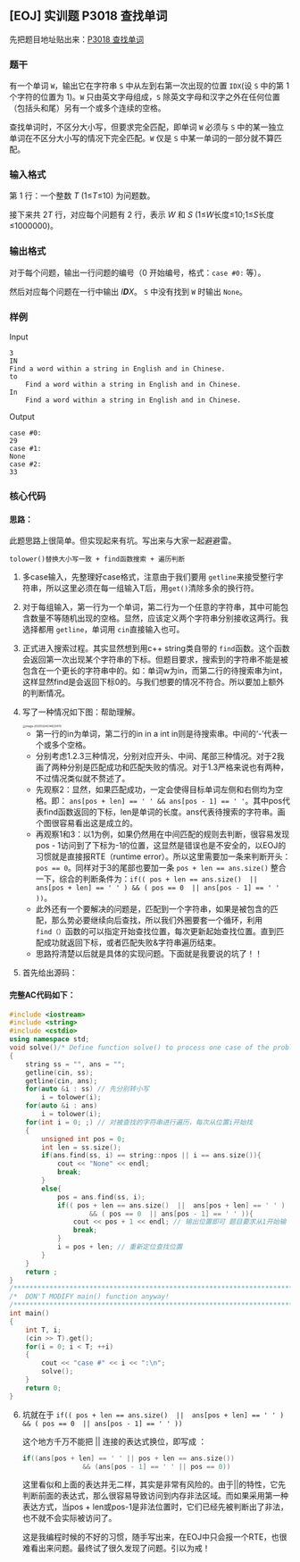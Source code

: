## [EOJ] 实训题 P3018 查找单词

先把题目地址贴出来：[P3018 查找单词](https://acm.ecnu.edu.cn/problem/3018/)


### 题干

有一个单词 `W`，输出它在字符串 `S` 中从左到右第一次出现的位置 `IDX`(设 `S` 中的第 1 个字符的位置为 1)。`W` 只由英文字母组成，`S` 除英文字母和汉字之外在任何位置（包括头和尾）另有一个或多个连续的空格。

查找单词时，不区分大小写，但要求完全匹配，即单词 `W` 必须与 `S` 中的某一独立单词在不区分大小写的情况下完全匹配。`W` 仅是 `S` 中某一单词的一部分就不算匹配。

### 输入格式

第 1 行：一个整数 *T* (1≤*T*≤10) 为问题数。

接下来共 2*T* 行，对应每个问题有 2 行，表示 *W* 和 *S* (1≤*W*长度≤10;1≤*S*长度≤1000000)。

### 输出格式

对于每个问题，输出一行问题的编号（0 开始编号，格式：`case #0:` 等）。

然后对应每个问题在一行中输出 *I**D**X*。
		 `S` 中没有找到 `W` 时输出 `None`。

### 样例

Input

```
3
IN
Find a word within a string in English and in Chinese.
to
    Find a word within a string in English and in Chinese.
In
    Find a word within a string in English and in Chinese.
```

Output

```
case #0:
29
case #1:
None
case #2:
33
```




### 核心代码

#### 思路：

此题思路上很简单。但实现起来有坑。写出来与大家一起避避雷。

`tolower()替换大小写一致 + find函数搜索 + 遍历判断 `

1. 多case输入，先整理好case格式，注意由于我们要用 `getline`来接受整行字符串，所以这里必须在每一组输入T后，用`get()`清除多余的换行符。

2. 对于每组输入，第一行为一个单词，第二行为一个任意的字符串，其中可能包含数量不等随机出现的空格。显然，应该定义两个字符串分别接收这两行。我选择都用 `getline`，单词用 `cin`直接输入也可。

3. 正式进入搜索过程。其实显然想到用c++ string类自带的 `find`函数。这个函数会返回第一次出现某个字符串的下标。但题目要求，搜索到的字符串不能是被包含在一个更长的字符串中的。如：单词w为in，而第二行的待搜索串为int，这样显然find是会返回下标0的。与我们想要的情况不符合。所以要加上额外的判断情况。

4. 写了一种情况如下图：帮助理解。

   <img src="C:\Users\wwwxi\Desktop\image-20200324234623479.png" alt="image-20200324234623479" style="zoom:33%;" />

   - 第一行的in为单词，第二行的in in a int in则是待搜索串。中间的‘-’代表一个或多个空格。
   - 分别考虑1.2.3三种情况，分别对应开头、中间、尾部三种情况。对于2我画了两种分别是匹配成功和匹配失败的情况。对于1.3严格来说也有两种，不过情况类似就不赘述了。
   - 先观察2：显然，如果匹配成功，一定会使得目标单词左侧和右侧均为空格。即： `ans[pos + len] == ' ' && ans[pos - 1] == ' '`。其中pos代表find函数返回的下标，len是单词的长度。ans代表待搜索的字符串。画个图很容易看出这是成立的。
   - 再观察1和3：以1为例，如果仍然用在中间匹配的规则去判断，很容易发现pos - 1访问到了下标为-1的位置，这显然是错误也是不安全的，以EOJ的习惯就是直接报RTE（runtime error）。所以这里需要加一条来判断开头： `pos == 0`。同样对于3的尾部也要加一条 `pos + len == ans.size()` 整合一下，综合的判断条件为：`if(( pos + len == ans.size()  ||  ans[pos + len] == ' ' ) && ( pos == 0  || ans[pos - 1] == ' ' ))`。
   - 此外还有一个要解决的问题是，匹配到一个字符串，如果是被包含的匹配，那么势必要继续向后查找，所以我们外圈要套一个循环，利用`find（）`函数的可以指定开始查找位置，每次更新起始查找位置。直到匹配成功就返回下标，或者匹配失败&字符串遍历结束。
   - 思路捋清楚以后就是具体的实现问题。下面就是我要说的坑了！！

5. 首先给出源码：

#### 完整AC代码如下：

```cpp
#include <iostream>
#include <string>
#include <cstdio>
using namespace std;
void solve()/* Define function solve() to process one case of the problem    */
{
    string ss = "", ans = "";
    getline(cin, ss);
    getline(cin, ans);
    for(auto &i : ss) // 先分别转小写
        i = tolower(i);
    for(auto &i : ans)
        i = tolower(i);
    for(int i = 0; ;) // 对被查找的字符串进行遍历，每次从位置i开始找
    {
        unsigned int pos = 0;
        int len = ss.size();
        if(ans.find(ss, i) == string::npos || i == ans.size()){
            cout << "None" << endl;
            break;
        }
        else{
            pos = ans.find(ss, i);
            if(( pos + len == ans.size()  ||  ans[pos + len] == ' ' )
                    && ( pos == 0  || ans[pos - 1] == ' ' )){
                cout << pos + 1 << endl; // 输出位置即可 题目要求从1开始输
                break;
            }
            i = pos + len; // 重新定位查找位置
        }
    }
    return ;
}
/******************************************************************************/
/*  DON'T MODIFY main() function anyway!                                      */
/******************************************************************************/
int main()
{
    int T, i;
    (cin >> T).get();
    for(i = 0; i < T; ++i)
    {
        cout << "case #" << i << ":\n";
        solve();
    }
    return 0;
}


```

6. 坑就在于 `if(( pos + len == ans.size()  ||  ans[pos + len] == ' ' )
                       && ( pos == 0  || ans[pos - 1] == ' ' ))` 

   这个地方千万不能把 || 连接的表达式换位，即写成 ：

   ```cpp
   if((ans[pos + len] == ' ' || pos + len == ans.size()) 
                  && (ans[pos - 1] == ' ' || pos == 0)) 
   ```

   这里看似和上面的表达并无二样，其实是非常有风险的。由于||的特性，它先判断前面的表达式，那么很容易导致访问到内存非法区域。而如果采用第一种表达方式，当pos + len或pos-1是非法位置时，它们已经先被判断出了非法，也不就不会实际被访问了。

   这是我编程时候的不好的习惯，随手写出来，在EOJ中只会报一个RTE，也很难看出来问题。最终试了很久发现了问题。引以为戒！